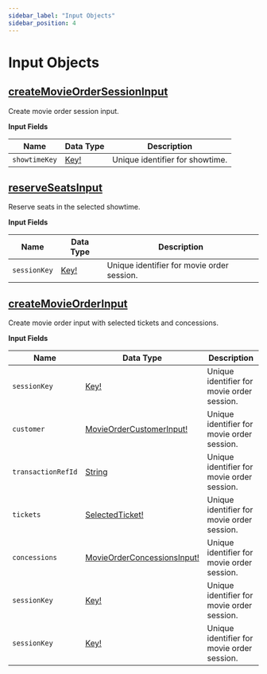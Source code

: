 ```yaml
---
sidebar_label: "Input Objects"
sidebar_position: 4
---
```


# Input Objects

## [createMovieOrderSessionInput](/docs/graphql/input_objects#createmovieordersessioninput)

Create movie order session input.

**Input Fields**

| Name          | Data Type                         | Description                     |
| ------------- | --------------------------------- | ------------------------------- |
| `showtimeKey` | [Key!](/docs/graphql/scalars#key) | Unique identifier for showtime. |

## [reserveSeatsInput](/docs/graphql/input_objects#reseverseatsinput)

Reserve seats in the selected showtime.

**Input Fields**

| Name         | Data Type                         | Description                                |
| ------------ | --------------------------------- | ------------------------------------------ |
| `sessionKey` | [Key!](/docs/graphql/scalars#key) | Unique identifier for movie order session. |

## [createMovieOrderInput](/docs/graphql/input_objects#createmovieorderinput)

Create movie order input with selected tickets and concessions.

**Input Fields**

| Name               | Data Type                                             | Description                                |
| ------------------ | ----------------------------------------------------- | ------------------------------------------ |
| `sessionKey`       | [Key!](/docs/graphql/scalars#key)                     | Unique identifier for movie order session. |
| `customer`         | [MovieOrderCustomerInput!](/docs/graphql/objects#key) | Unique identifier for movie order session. |
| `transactionRefId` | [String](/docs/graphql/scalars#string)                | Unique identifier for movie order session. |
| `tickets`          | [SelectedTicket!](/docs/graphql/objects#)             | Unique identifier for movie order session. |
| `concessions`      | [MovieOrderConcessionsInput!](/docs/graphql/objects#) | Unique identifier for movie order session. |
| `sessionKey`       | [Key!](/docs/graphql/scalars#key)                     | Unique identifier for movie order session. |
| `sessionKey`       | [Key!](/docs/graphql/scalars#key)                     | Unique identifier for movie order session. |
